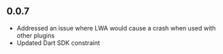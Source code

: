 ## 0.0.7

* Addressed an issue where LWA would cause a crash when used with other plugins
* Updated Dart SDK constraint
